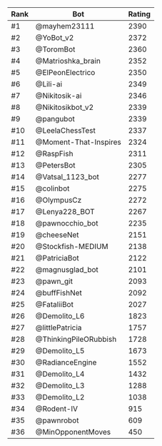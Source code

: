 Rank|Bot|Rating
---|---|---
#1|@mayhem23111|2390
#2|@YoBot_v2|2372
#3|@ToromBot|2360
#4|@Matrioshka_brain|2352
#5|@ElPeonElectrico|2350
#6|@Lili-ai|2349
#7|@Nikitosik-ai|2346
#8|@Nikitosikbot_v2|2339
#9|@pangubot|2339
#10|@LeelaChessTest|2337
#11|@Moment-That-Inspires|2324
#12|@RaspFish|2311
#13|@PetersBot|2305
#14|@Vatsal_1123_bot|2277
#15|@colinbot|2275
#16|@OlympusCz|2272
#17|@Lenya228_BOT|2267
#18|@pawnocchio_bot|2235
#19|@cheeseNet|2151
#20|@Stockfish-MEDIUM|2138
#21|@PatriciaBot|2122
#22|@magnusglad_bot|2101
#23|@pawn_git|2093
#24|@buffFishNet|2092
#25|@FataliiBot|2027
#26|@Demolito_L6|1823
#27|@littlePatricia|1757
#28|@ThinkingPileORubbish|1728
#29|@Demolito_L5|1673
#30|@RadianceEngine|1552
#31|@Demolito_L4|1432
#32|@Demolito_L3|1288
#33|@Demolito_L2|1038
#34|@Rodent-IV|915
#35|@pawnrobot|609
#36|@MinOpponentMoves|450
